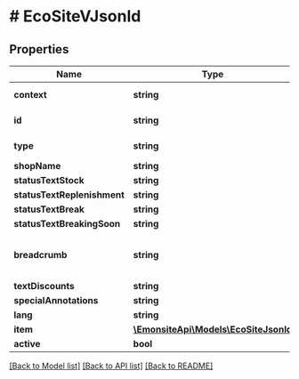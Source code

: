 # # EcoSiteVJsonld

## Properties

Name | Type | Description | Notes
------------ | ------------- | ------------- | -------------
**context** | **string** |  | [optional] [readonly]
**id** | **string** |  | [optional] [readonly]
**type** | **string** |  | [optional] [readonly]
**shopName** | **string** |  | [optional]
**statusTextStock** | **string** |  | [optional]
**statusTextReplenishment** | **string** |  | [optional]
**statusTextBreak** | **string** |  | [optional]
**statusTextBreakingSoon** | **string** |  | [optional]
**breadcrumb** | **string** | pas utilisé apparemment TODO remove | [optional]
**textDiscounts** | **string** |  | [optional]
**specialAnnotations** | **string** |  | [optional]
**lang** | **string** |  | [optional]
**item** | [**\EmonsiteApi\Models\EcoSiteJsonld**](EcoSiteJsonld.md) |  | [optional]
**active** | **bool** |  | [optional]

[[Back to Model list]](../../README.md#models) [[Back to API list]](../../README.md#endpoints) [[Back to README]](../../README.md)
